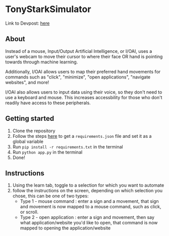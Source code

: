 
# TonyStarkSimulator
Link to Devpost: [here](https://devpost.com/submit-to/14609-mchacks-9/manage/submissions/300524-tony-stark-simulator/project_details/edit)

## About
Instead of a mouse, Input/Output Artificial Intelligence, or I/OAI, uses a user's webcam to move their cursor to where their face OR hand is pointing towards through machine learning. 

Additionally, I/OAI allows users to map their preferred hand movements for commands such as "click", "minimize", "open applications", "navigate websites", and more! 

I/OAI also allows users to input data using their voice, so they don't need to use a keyboard and mouse. This increases accessbility for those who don't readily have access to these peripherals. 

## Getting started
1. Clone the repository
2. Follow the steps [here](https://cloud.google.com/speech-to-text/docs/before-you-begin) to get a ```requirements.json``` file and set it as a global variable
3. Run  ```pip install -r requirements.txt``` in the terminal
4. Run ```python app.py``` in the terminal
5. Done!

## Instructions
1. Using the learn tab, toggle to a selection for which you want to automate
2. follow the instructions on the screen, depending on which selection you chose, this can be one of two types:
	- Type 1 - mouse command : enter a sign and a movement, that sign and movement is now mapped to a mouse command, such as click, or scroll. 
	- Type 2 - open application : enter a sign and movement,  then say what application/website you'd like to open, that command is now mapped to opening the application/website
